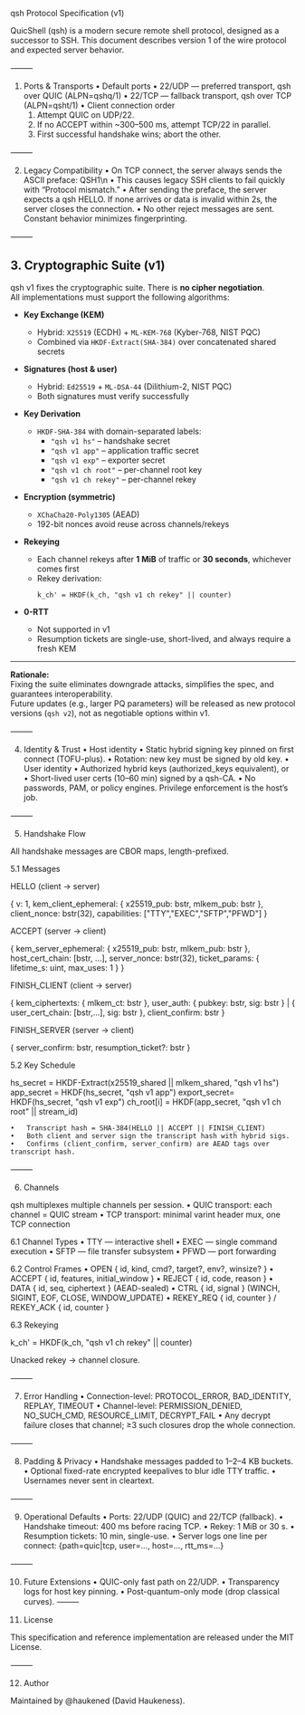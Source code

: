qsh Protocol Specification (v1)

QuicShell (qsh) is a modern secure remote shell protocol, designed as a successor to SSH.
This document describes version 1 of the wire protocol and expected server behavior.

⸻

1. Ports & Transports
	•	Default ports
	•	22/UDP — preferred transport, qsh over QUIC (ALPN=qshq/1)
	•	22/TCP — fallback transport, qsh over TCP (ALPN=qsht/1)
	•	Client connection order
	1.	Attempt QUIC on UDP/22.
	2.	If no ACCEPT within ~300–500 ms, attempt TCP/22 in parallel.
	3.	First successful handshake wins; abort the other.

⸻

2. Legacy Compatibility
	•	On TCP connect, the server always sends the ASCII preface:
QSH1\n
	•	This causes legacy SSH clients to fail quickly with “Protocol mismatch.”
	•	After sending the preface, the server expects a qsh HELLO.
If none arrives or data is invalid within 2s, the server closes the connection.
	•	No other reject messages are sent. Constant behavior minimizes fingerprinting.

⸻

## 3. Cryptographic Suite (v1)

qsh v1 fixes the cryptographic suite. There is **no cipher negotiation**.  
All implementations must support the following algorithms:

- **Key Exchange (KEM)**  
  - Hybrid: `X25519` (ECDH) + `ML-KEM-768` (Kyber-768, NIST PQC)  
  - Combined via `HKDF-Extract(SHA-384)` over concatenated shared secrets

- **Signatures (host & user)**  
  - Hybrid: `Ed25519` + `ML-DSA-44` (Dilithium-2, NIST PQC)  
  - Both signatures must verify successfully

- **Key Derivation**  
  - `HKDF-SHA-384` with domain-separated labels:  
    - `"qsh v1 hs"` – handshake secret  
    - `"qsh v1 app"` – application traffic secret  
    - `"qsh v1 exp"` – exporter secret  
    - `"qsh v1 ch root"` – per-channel root key  
    - `"qsh v1 ch rekey"` – per-channel rekey

- **Encryption (symmetric)**  
  - `XChaCha20-Poly1305` (AEAD)  
  - 192-bit nonces avoid reuse across channels/rekeys

- **Rekeying**  
  - Each channel rekeys after **1 MiB** of traffic or **30 seconds**, whichever comes first  
  - Rekey derivation:  
    ```
    k_ch' = HKDF(k_ch, "qsh v1 ch rekey" || counter)
    ```

- **0-RTT**  
  - Not supported in v1  
  - Resumption tickets are single-use, short-lived, and always require a fresh KEM

---

**Rationale:**  
Fixing the suite eliminates downgrade attacks, simplifies the spec, and guarantees interoperability.  
Future updates (e.g., larger PQ parameters) will be released as new protocol versions (`qsh v2`), not as negotiable options within v1.

⸻

4. Identity & Trust
	•	Host identity
	•	Static hybrid signing key pinned on first connect (TOFU-plus).
	•	Rotation: new key must be signed by old key.
	•	User identity
	•	Authorized hybrid keys (authorized_keys equivalent), or
	•	Short-lived user certs (10–60 min) signed by a qsh-CA.
	•	No passwords, PAM, or policy engines. Privilege enforcement is the host’s job.

⸻

5. Handshake Flow

All handshake messages are CBOR maps, length-prefixed.

5.1 Messages

HELLO (client → server)

{
  v: 1,
  kem_client_ephemeral: { x25519_pub: bstr, mlkem_pub: bstr },
  client_nonce: bstr(32),
  capabilities: ["TTY","EXEC","SFTP","PFWD"]
}

ACCEPT (server → client)

{
  kem_server_ephemeral: { x25519_pub: bstr, mlkem_pub: bstr },
  host_cert_chain: [bstr, ...],
  server_nonce: bstr(32),
  ticket_params: { lifetime_s: uint, max_uses: 1 }
}

FINISH_CLIENT (client → server)

{
  kem_ciphertexts: { mlkem_ct: bstr },
  user_auth: { pubkey: bstr, sig: bstr } | { user_cert_chain: [bstr,...], sig: bstr },
  client_confirm: bstr
}

FINISH_SERVER (server → client)

{
  server_confirm: bstr,
  resumption_ticket?: bstr
}

5.2 Key Schedule

hs_secret    = HKDF-Extract(x25519_shared || mlkem_shared, "qsh v1 hs")
app_secret   = HKDF(hs_secret, "qsh v1 app")
export_secret= HKDF(hs_secret, "qsh v1 exp")
ch_root[i]   = HKDF(app_secret, "qsh v1 ch root" || stream_id)

	•	Transcript hash = SHA-384(HELLO || ACCEPT || FINISH_CLIENT)
	•	Both client and server sign the transcript hash with hybrid sigs.
	•	Confirms (client_confirm, server_confirm) are AEAD tags over transcript hash.

⸻

6. Channels

qsh multiplexes multiple channels per session.
	•	QUIC transport: each channel = QUIC stream
	•	TCP transport: minimal varint header mux, one TCP connection

6.1 Channel Types
	•	TTY — interactive shell
	•	EXEC — single command execution
	•	SFTP — file transfer subsystem
	•	PFWD — port forwarding

6.2 Control Frames
	•	OPEN { id, kind, cmd?, target?, env?, winsize? }
	•	ACCEPT { id, features, initial_window }
	•	REJECT { id, code, reason }
	•	DATA { id, seq, ciphertext } (AEAD-sealed)
	•	CTRL { id, signal } (WINCH, SIGINT, EOF, CLOSE, WINDOW_UPDATE)
	•	REKEY_REQ { id, counter } / REKEY_ACK { id, counter }

6.3 Rekeying

k_ch' = HKDF(k_ch, "qsh v1 ch rekey" || counter)

Unacked rekey → channel closure.

⸻

7. Error Handling
	•	Connection-level: PROTOCOL_ERROR, BAD_IDENTITY, REPLAY, TIMEOUT
	•	Channel-level: PERMISSION_DENIED, NO_SUCH_CMD, RESOURCE_LIMIT, DECRYPT_FAIL
	•	Any decrypt failure closes that channel; ≥3 such closures drop the whole connection.

⸻

8. Padding & Privacy
	•	Handshake messages padded to 1–2–4 KB buckets.
	•	Optional fixed-rate encrypted keepalives to blur idle TTY traffic.
	•	Usernames never sent in cleartext.

⸻

9. Operational Defaults
	•	Ports: 22/UDP (QUIC) and 22/TCP (fallback).
	•	Handshake timeout: 400 ms before racing TCP.
	•	Rekey: 1 MiB or 30 s.
	•	Resumption tickets: 10 min, single-use.
	•	Server logs one line per connect: {path=quic|tcp, user=..., host=..., rtt_ms=...}

⸻

10. Future Extensions
	•	QUIC-only fast path on 22/UDP.
	•	Transparency logs for host key pinning.
	•	Post-quantum-only mode (drop classical curves).
⸻

11. License

This specification and reference implementation are released under the MIT License.

⸻

12. Author

Maintained by @haukened (David Haukeness).
